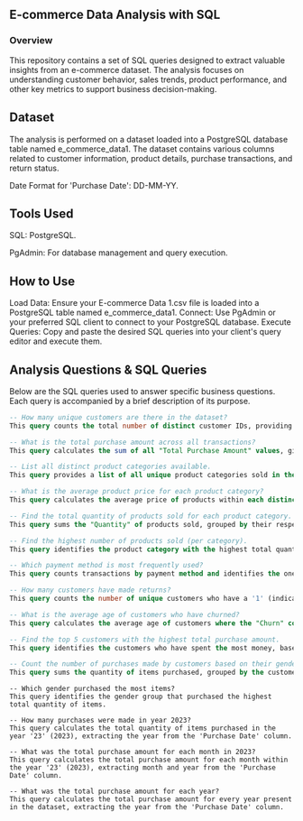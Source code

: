 ## E-commerce Data Analysis with SQL
### Overview
This repository contains a set of SQL queries designed to extract valuable insights from an e-commerce dataset. The analysis focuses on understanding customer behavior, sales trends, product performance, and other key metrics to support business decision-making.

## Dataset
The analysis is performed on a dataset loaded into a PostgreSQL database table named e_commerce_data1. The dataset contains various columns related to customer information, product details, purchase transactions, and return status.

Date Format for 'Purchase Date': DD-MM-YY.

## Tools Used
SQL: PostgreSQL.

PgAdmin: For database management and query execution.

## How to Use
Load Data: Ensure your E-commerce Data 1.csv file is loaded into a PostgreSQL table named e_commerce_data1.
Connect: Use PgAdmin or your preferred SQL client to connect to your PostgreSQL database.
Execute Queries: Copy and paste the desired SQL queries into your client's query editor and execute them.

## Analysis Questions & SQL Queries
Below are the SQL queries used to answer specific business questions. Each query is accompanied by a brief description of its purpose.

```sql
-- How many unique customers are there in the dataset?
This query counts the total number of distinct customer IDs, providing an understanding of the customer size.

-- What is the total purchase amount across all transactions?
This query calculates the sum of all "Total Purchase Amount" values, giving the overall revenue generated.

-- List all distinct product categories available.
This query provides a list of all unique product categories sold in the e-commerce store.

-- What is the average product price for each product category?
This query calculates the average price of products within each distinct product category.

-- Find the total quantity of products sold for each product category.
This query sums the "Quantity" of products sold, grouped by their respective categories.

-- Find the highest number of products sold (per category).
This query identifies the product category with the highest total quantity of products sold.

-- Which payment method is most frequently used?
This query counts transactions by payment method and identifies the one with the highest count.

-- How many customers have made returns?
This query counts the number of unique customers who have a '1' (indicating a return) in the "Returns" column.

-- What is the average age of customers who have churned?
This query calculates the average age of customers where the "Churn" column is marked as '1' (indicating churn).

-- Find the top 5 customers with the highest total purchase amount.
This query identifies the customers who have spent the most money, based on their total purchase amount.

-- Count the number of purchases made by customers based on their gender.
This query sums the quantity of items purchased, grouped by the customer's gender.
```
```
-- Which gender purchased the most items?
This query identifies the gender group that purchased the highest total quantity of items.

-- How many purchases were made in year 2023?
This query calculates the total quantity of items purchased in the year '23' (2023), extracting the year from the 'Purchase Date' column.

-- What was the total purchase amount for each month in 2023?
This query calculates the total purchase amount for each month within the year '23' (2023), extracting month and year from the 'Purchase Date' column.

-- What was the total purchase amount for each year?
This query calculates the total purchase amount for every year present in the dataset, extracting the year from the 'Purchase Date' column.

